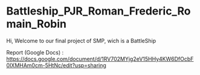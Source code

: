 # Battleship_PJR_Roman_Frederic_Romain_Robin

Hi, Welcome to our final project of SMP, wich is a BattleShip

Report (Google Docs) : https://docs.google.com/document/d/1RV702MYjg2eV15HHy4KW6DfOcbF0IXMHAm0cm-5HtNc/edit?usp=sharing
